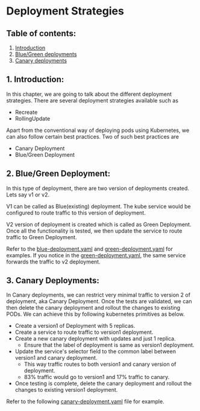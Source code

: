 # Deployment Strategies

## Table of contents:

1. [Introduction](#1-introduction)
2. [Blue/Green deployments](#2-bluegreen-deployment)
3. [Canary deployments](#3-canary-deployments)

## 1. Introduction:
In this chapter, we are going to talk about the different deployment strategies. There are several deployment strategies
available such as 

- Recreate
- RollingUpdate

Apart from the conventional way of deploying pods using Kubernetes, we can also follow certain best practices. Two of such
best practices are

-  Canary Deployment
- Blue/Green Deployment

## 2. Blue/Green Deployment:

In this type of deployment, there are two version of deployments created. Lets say v1 or v2.

V1 can be called as Blue(existing) deployment. The kube service would be configured to route traffic to this version of
deployment.

V2 version of deployment is created which is called as Green Deployment. Once all the functionality is tested, we then update
the service to route traffic to Green Deployment.

Refer to the [blue-deployment.yaml](blue-deployment.yaml) and [green-deployment.yaml](green-deployment.yaml) for 
examples. If you notice in the [green-deployment.yaml](green-deployment.yaml), the same service forwards the traffic to v2
deployment.

## 3. Canary Deployments:

In Canary deployments, we can restrict very minimal traffic to version 2 of deployment, aka Canary Deployment. Once the tests are validated, we
can then delete the canary deployment and rollout the changes to existing PODs. We can achieve this by following kubernetes
primitives as below.

- Create a version1 of Deployment with 5 replicas.
- Create a service to route traffic to version1 deployment.
- Create a new canary deployment with updates and just 1 replica.
  - Ensure that the label of deployment is same as version1 deployment.
- Update the service's selector field to the common label between version1 and canary deployment.
  - This way traffic routes to both version1 and canary version of deployment.
  - 83% traffic would go to version1 and 17% traffic to canary.
- Once testing is complete, delete the canary deployment and rollout the changes to existing version1 deployment.

Refer to the following [canary-deployment.yaml](canary-deployment.yaml) file for example.